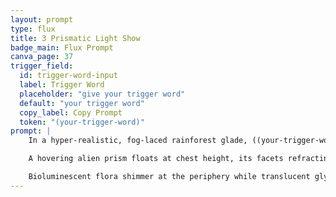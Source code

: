 ```yaml
---
layout: prompt
type: flux
title: 3 Prismatic Light Show
badge_main: Flux Prompt
canva_page: 37
trigger_field:
  id: trigger-word-input
  label: Trigger Word
  placeholder: "give your trigger word"
  default: "your trigger word"
  copy_label: Copy Prompt
  token: "(your-trigger-word)"
prompt: |
    In a hyper-realistic, fog-laced rainforest glade, ((your-trigger-word):1) stands centered in a fitted dark blue T-shirt, humidity clinging to the fabric as dawn light filters through ancient canopy.

    A hovering alien prism floats at chest height, its facets refracting rotating bands of magenta and teal light that spill across the mist. Each pulse paints his face in shifting color, catching the wide-eyed fascination in his expression and the subtle curve of a grateful smile.

    Bioluminescent flora shimmer at the periphery while translucent glyph trails orbit the prism, casting rippling reflections on slick stones and the damp forest floor. The air glows with suspended particles, captured in cinematic detail as the rainforest breathes around this prismatic light show.
---
```

